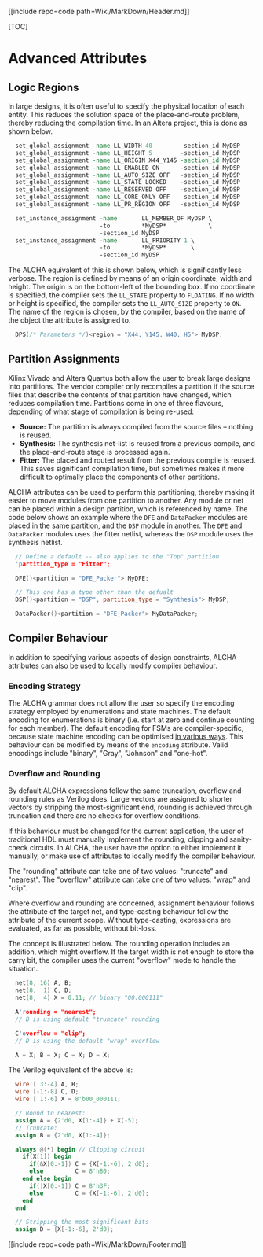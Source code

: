 [[include repo=code path=Wiki/MarkDown/Header.md]]

[TOC]

# Advanced Attributes

## Logic Regions

In large designs, it is often useful to specify the physical location of each entity.  This reduces the solution space of the place-and-route problem, thereby reducing the compilation time.  In an Altera project, this is done as shown below.

```tcl
  set_global_assignment -name LL_WIDTH 40        -section_id MyDSP
  set_global_assignment -name LL_HEIGHT 5        -section_id MyDSP
  set_global_assignment -name LL_ORIGIN X44_Y145 -section_id MyDSP
  set_global_assignment -name LL_ENABLED ON      -section_id MyDSP
  set_global_assignment -name LL_AUTO_SIZE OFF   -section_id MyDSP
  set_global_assignment -name LL_STATE LOCKED    -section_id MyDSP
  set_global_assignment -name LL_RESERVED OFF    -section_id MyDSP
  set_global_assignment -name LL_CORE_ONLY OFF   -section_id MyDSP
  set_global_assignment -name LL_PR_REGION OFF   -section_id MyDSP

  set_instance_assignment -name       LL_MEMBER_OF MyDSP \
                          -to         *MyDSP*            \
                          -section_id MyDSP
  set_instance_assignment -name       LL_PRIORITY 1 \
                          -to         *MyDSP*       \
                          -section_id MyDSP
```

The ALCHA equivalent of this is shown below, which is significantly less verbose.  The region is defined by means of an origin coordinate, width and height.  The origin is on the bottom-left of the bounding box.  If no coordinate is specified, the compiler sets the `LL_STATE` property to `FLOATING`.  If no width or height is specified, the compiler sets the `LL_AUTO_SIZE` property to `ON`.  The name of the region is chosen, by the compiler, based on the name of the object the attribute is assigned to.

```C++
  DPS(/* Parameters */)<region = "X44, Y145, W40, H5"> MyDSP;
```

## Partition Assignments

Xilinx Vivado and Altera Quartus both allow the user to break large designs into partitions.  The vendor compiler only recompiles a partition if the source files that describe the contents of that partition have changed, which reduces compilation time.  Partitions come in one of three flavours, depending of what stage of compilation is being re-used:

- **Source:**  The partition is always compiled from the source files &ndash; nothing is reused.
- **Synthesis:** The synthesis net-list is reused from a previous compile, and the place-and-route stage is processed again.
- **Fitter:** The placed and routed result from the previous compile is reused.  This saves significant compilation time, but sometimes makes it more difficult to optimally place the components of other partitions.

ALCHA attributes can be used to perform this partitioning, thereby making it easier to move modules from one partition to another.  Any module or net can be placed within a design partition, which is referenced by name.  The code below shows an example where the `DFE` and `DataPacker` modules are placed in the same partition, and the `DSP` module in another.  The `DFE` and `DataPacker` modules uses the fitter netlist, whereas the `DSP` module uses the synthesis netlist.

```C++
  // Define a default -- also applies to the "Top" partition
  'partition_type = "Fitter";

  DFE()<partition = "DFE_Packer"> MyDFE;

  // This one has a type other than the defualt
  DSP()<partition = "DSP", partition_type = "Synthesis"> MyDSP;

  DataPacker()<partition = "DFE_Packer"> MyDataPacker;
```

## Compiler Behaviour

In addition to specifying various aspects of design constraints, ALCHA attributes can also be used to locally modify compiler behaviour.

### Encoding Strategy

The ALCHA grammar does not allow the user so specify the encoding strategy employed by enumerations and state machines.  The default encoding for enumerations is binary (i.e. start at zero and continue counting for each member).  The default encoding for FSMs are compiler-specific, because state machine encoding can be optimised [in various ways](http://users.etech.haw-hamburg.de/users/schubert/dsy/Notes/DigSys6.pdf).  This behaviour can be modified by means of the `encoding` attribute.  Valid encodings include "binary", "Gray", "Johnson" and "one-hot".

### Overflow and Rounding

By default ALCHA expressions follow the same truncation, overflow and rounding rules as Verilog does.  Large vectors are assigned to shorter vectors by stripping the most-significant end, rounding is achieved through truncation and there are no checks for overflow conditions.

If this behaviour must be changed for the current application, the user of traditional HDL must manually implement the rounding, clipping and sanity-check circuits.  In ALCHA, the user have the option to either implement it manually, or make use of attributes to locally modify the compiler behaviour.

The "rounding" attribute can take one of two values: "truncate" and "nearest".  The "overflow" attribute can take one of two values: "wrap" and "clip".

Where overflow and rounding are concerned, assignment behaviour follows the attribute of the target net, and type-casting behaviour follow the attribute of the current scope.  Without type-casting, expressions are evaluated, as far as possible, without bit-loss.

The concept is illustrated below.  The rounding operation includes an addition, which might overflow.  If the target width is not enough to store the carry bit, the compiler uses the current "overflow" mode to handle the situation.

```C++
  net(8, 16) A, B;
  net(8,  1) C, D;
  net(8,  4) X = 0.11; // binary "00.000111"

  A'rounding = "nearest";
  // B is using default "truncate" rounding

  C'overflow = "clip";
  // D is using the default "wrap" overflow

  A = X; B = X; C = X; D = X;
```

The Verilog equivalent of the above is:

```Verilog
  wire [ 3:-4] A, B;
  wire [-1:-8] C, D;
  wire [ 1:-6] X = 8'b00_000111;

  // Round to nearest:
  assign A = {2'd0, X[1:-4]} + X[-5];
  // Truncate:
  assign B = {2'd0, X[1:-4]};

  always @(*) begin // Clipping circuit
    if(X[1]) begin
      if(&X[0:-1]) C = {X[-1:-6], 2'd0};
      else         C = 8'h80;
    end else begin
      if(|X[0:-1]) C = 8'h3F;
      else         C = {X[-1:-6], 2'd0};
    end
  end

  // Stripping the most significant bits
  assign D = {X[-1:-6], 2'd0};
```

[[include repo=code path=Wiki/MarkDown/Footer.md]]

